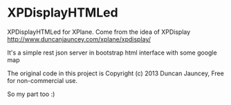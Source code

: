 XPDisplayHTMLed
=========

XPDisplayHTMLed for XPlane.  Come from the idea of XPDisplay http://www.duncanjauncey.com/xplane/xpdisplay/

It's a simple rest json server in bootstrap html interface with some google map


The original code in this project is Copyright (c) 2013 Duncan Jauncey, Free for non-commercial use.

So my part too :)